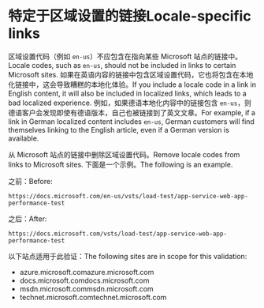 # <a name="locale-specific-links"></a><span data-ttu-id="7fb49-101">特定于区域设置的链接</span><span class="sxs-lookup"><span data-stu-id="7fb49-101">Locale-specific links</span></span>

<span data-ttu-id="7fb49-102">区域设置代码（例如 `en-us`）不应包含在指向某些 Microsoft 站点的链接中。</span><span class="sxs-lookup"><span data-stu-id="7fb49-102">Locale codes, such as `en-us`, should not be included in links to certain Microsoft sites.</span></span> <span data-ttu-id="7fb49-103">如果在英语内容的链接中包含区域设置代码，它也将包含在本地化链接中，这会导致糟糕的本地化体验。</span><span class="sxs-lookup"><span data-stu-id="7fb49-103">If you include a locale code in a link in English content, it will also be included in localized links, which leads to a bad localized experience.</span></span> <span data-ttu-id="7fb49-104">例如，如果德语本地化内容中的链接包含 `en-us`，则德语客户会发现即使有德语版本，自己也被链接到了英文文章。</span><span class="sxs-lookup"><span data-stu-id="7fb49-104">For example, if a link in German localized content includes `en-us`, German customers will find themselves linking to the English article, even if a German version is available.</span></span>

<span data-ttu-id="7fb49-105">从 Microsoft 站点的链接中删除区域设置代码。</span><span class="sxs-lookup"><span data-stu-id="7fb49-105">Remove locale codes from links to Microsoft sites.</span></span> <span data-ttu-id="7fb49-106">下面是一个示例。</span><span class="sxs-lookup"><span data-stu-id="7fb49-106">The following is an example.</span></span>

<span data-ttu-id="7fb49-107">之前：</span><span class="sxs-lookup"><span data-stu-id="7fb49-107">Before:</span></span>

`https://docs.microsoft.com/en-us/vsts/load-test/app-service-web-app-performance-test`

<span data-ttu-id="7fb49-108">之后：</span><span class="sxs-lookup"><span data-stu-id="7fb49-108">After:</span></span>

`https://docs.microsoft.com/vsts/load-test/app-service-web-app-performance-test`

<span data-ttu-id="7fb49-109">以下站点适用于此验证：</span><span class="sxs-lookup"><span data-stu-id="7fb49-109">The following sites are in scope for this validation:</span></span>

- <span data-ttu-id="7fb49-110">azure.microsoft.com</span><span class="sxs-lookup"><span data-stu-id="7fb49-110">azure.microsoft.com</span></span>
- <span data-ttu-id="7fb49-111">docs.microsoft.com</span><span class="sxs-lookup"><span data-stu-id="7fb49-111">docs.microsoft.com</span></span>
- <span data-ttu-id="7fb49-112">msdn.microsoft.com</span><span class="sxs-lookup"><span data-stu-id="7fb49-112">msdn.microsoft.com</span></span>
- <span data-ttu-id="7fb49-113">technet.microsoft.com</span><span class="sxs-lookup"><span data-stu-id="7fb49-113">technet.microsoft.com</span></span>